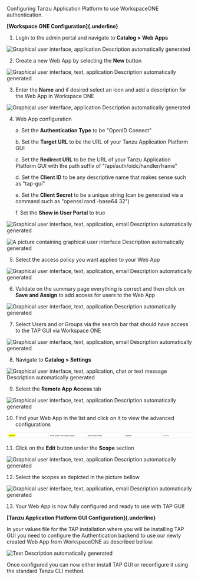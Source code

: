 Configuring Tanzu Application Platform to use WorkspaceONE
authentication.

**[Workspace ONE Configuration]{.underline}**

1.  Login to the admin portal and navigate to **Catalog \> Web Apps**

![Graphical user interface, application Description automatically
generated](./images//media/image1.png)

2.  Create a new Web App by selecting the **New** button

![Graphical user interface, text, application Description automatically
generated](./images//media/image2.png)

3.  Enter the **Name** and if desired select an icon and add a
    description for the Web App in Workspace ONE

![Graphical user interface, application Description automatically
generated](./images//media/image3.png)

4.  Web App configuration

    a.  Set the **Authentication Type** to be "OpenID Connect"

    b.  Set the **Target URL** to be the URL of your Tanzu Application
        Platform GUI

    c.  Set the **Redirect URL** to be the URL of your Tanzu Application
        Platform GUI with the path suffix of
        "/api/auth/oidc/handler/frame"

    d.  Set the **Client ID** to be any descriptive name that makes
        sense such as "tap-gui"

    e.  Set the **Client Secret** to be a unique string (can be
        generated via a command such as "openssl rand -base64 32")

    f.  Set the **Show in User Portal** to true

![Graphical user interface, text, application, email Description
automatically
generated](./images//media/image4.png)

![A picture containing graphical user interface Description
automatically
generated](./images//media/image5.png)

5.  Select the access policy you want applied to your Web App

![Graphical user interface, text, application, email Description
automatically
generated](./images//media/image6.png)

6.  Validate on the summary page everything is correct and then click on
    **Save and Assign** to add access for users to the Web App

![Graphical user interface, text, application Description automatically
generated](./images//media/image7.png)

7.  Select Users and or Groups via the search bar that should have
    access to the TAP GUI via Workspace ONE

![Graphical user interface, text, application, email Description
automatically
generated](./images//media/image8.png)

8.  Navigate to **Catalog \> Settings**

![Graphical user interface, text, application, chat or text message
Description automatically
generated](./images//media/image9.png)

9.  Select the **Remote App Access** tab

![Graphical user interface, text, application Description automatically
generated](./images//media/image10.png)

10. Find your Web App in the list and click on it to view the advanced
    configurations

![](./images//media/image11.png)

11. Click on the **Edit** button under the **Scope** section

![Graphical user interface, text, application Description automatically
generated](./images//media/image12.png)

12. Select the scopes as depicted in the picture bellow

![Graphical user interface, text, application, email Description
automatically
generated](./images//media/image13.png)

13. Your Web App is now fully configured and ready to use with TAP GUI!

**[Tanzu Application Platform GUI Configuration]{.underline}**

In your values file for the TAP installation where you will be
installing TAP GUI you need to configure the Authentication backend to
use our newly created Web App from WorkspaceONE as described bellow:

![Text Description automatically
generated](./images//media/image14.png)

Once configured you can now either install TAP GUI or reconfigure it
using the standard Tanzu CLI method.
